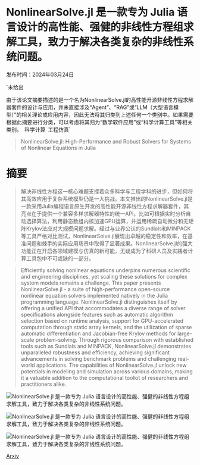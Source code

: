 # NonlinearSolve.jl 是一款专为 Julia 语言设计的高性能、强健的非线性方程组求解工具，致力于解决各类复杂的非线性系统问题。

发布时间：2024年03月24日

`未给出

由于该论文摘要描述的是一个名为NonlinearSolve.jl的高性能开源非线性方程求解器套件的设计与应用，并未直接涉及“Agent”、“RAG”或“LLM（大型语言模型）”的相关理论或应用内容，因此无法将其归类到上述任何一个类别中。如果需要根据此摘要进行分类，可以考虑将其归为“数学软件应用”或“科学计算工具”等相关类别。` `科学计算` `工程仿真`

> NonlinearSolve.jl: High-Performance and Robust Solvers for Systems of Nonlinear Equations in Julia

# 摘要

> 解决非线性方程这一核心难题支撑着众多科学与工程学科的进步，但如何将其高效应用于复杂系统模型仍是一大挑战。本文推出的NonlinearSolve.jl是一款采用Julia编程语言原生开发的高性能开源非线性方程求解器套件，其亮点在于提供一个兼容多样求解器特性的统一API，比如可根据实时分析自动选择算法，利用静态数组内核加速GPU运算，并运用稀疏自动微分和无矩阵Krylov法应对大规模问题求解。经过与业界公认的Sundials和MINPACK等工具严格对比测试，NonlinearSolve.jl展现出卓越的稳定性和效率，在基准问题和棘手的实际应用场景中取得了显著成果。NonlinearSolve.jl的强大功能正在开启各领域建模与仿真的新可能，无疑成为了科研人员及实践者计算工具包中不可或缺的一部分。

> Efficiently solving nonlinear equations underpins numerous scientific and engineering disciplines, yet scaling these solutions for complex system models remains a challenge. This paper presents NonlinearSolve.jl - a suite of high-performance open-source nonlinear equation solvers implemented natively in the Julia programming language. NonlinearSolve.jl distinguishes itself by offering a unified API that accommodates a diverse range of solver specifications alongside features such as automatic algorithm selection based on runtime analysis, support for GPU-accelerated computation through static array kernels, and the utilization of sparse automatic differentiation and Jacobian-free Krylov methods for large-scale problem-solving. Through rigorous comparison with established tools such as Sundials and MINPACK, NonlinearSolve.jl demonstrates unparalleled robustness and efficiency, achieving significant advancements in solving benchmark problems and challenging real-world applications. The capabilities of NonlinearSolve.jl unlock new potentials in modeling and simulation across various domains, making it a valuable addition to the computational toolkit of researchers and practitioners alike.

![NonlinearSolve.jl 是一款专为 Julia 语言设计的高性能、强健的非线性方程组求解工具，致力于解决各类复杂的非线性系统问题。](../../../paper_images/2403.16341/x1.png)

![NonlinearSolve.jl 是一款专为 Julia 语言设计的高性能、强健的非线性方程组求解工具，致力于解决各类复杂的非线性系统问题。](../../../paper_images/2403.16341/x2.png)

![NonlinearSolve.jl 是一款专为 Julia 语言设计的高性能、强健的非线性方程组求解工具，致力于解决各类复杂的非线性系统问题。](../../../paper_images/2403.16341/x3.png)

[Arxiv](https://arxiv.org/abs/2403.16341)